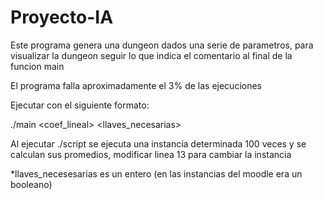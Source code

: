 # Proyecto-IA
Este programa genera una dungeon dados una serie de parametros, para visualizar la dungeon seguir lo que indica el comentario al final de la funcion main

El programa falla aproximadamente el 3% de las ejecuciones

Ejecutar con el siguiente formato:

./main <habitaciones> <llaves> <barreras> <coef_lineal> <llaves_necesarias>

Al ejecutar ./script se ejecuta una instancia determinada 100 veces y se calculan sus promedios, modificar linea 13 para cambiar la instancia

*llaves_necesesarias es un entero (en las instancias del moodle era un booleano)
